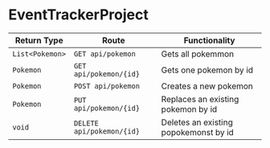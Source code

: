 # EventTrackerProject



| Return Type      | Route                   | Functionality                         |
|------------------|-------------------------|---------------------------------------|
| `List<Pokemon>`  |`GET api/pokemon`        | Gets all pokemmon                     |
| `Pokemon`        |`GET api/pokemon/{id}`   | Gets one pokemon by id                |
| `Pokemon`        |`POST api/pokemon`       | Creates a new pokemon                 |
| `Pokemon`        |`PUT api/pokemon/{id}`   | Replaces an existing pokemon by id    |
| `void`           |`DELETE api/pokemon/{id}`| Deletes an existing popokemonst by id |
